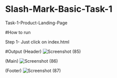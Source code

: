 # Slash-Mark-Basic-Task-1

Task-1-Product-Landing-Page

#How to run 

Step 1- Just click on index.html

#Output
(Header)
![Screenshot (85)](https://github.com/user-attachments/assets/ec4ffb78-8a35-42b0-ab10-3a8b768f88b3)

(Main)
![Screenshot (86)](https://github.com/user-attachments/assets/84d1ec40-768e-411e-87f9-85094ec26430)

(Footer)
![Screenshot (87)](https://github.com/user-attachments/assets/4db81bbf-4bbf-47fd-a037-ea1bcd01fe72)





